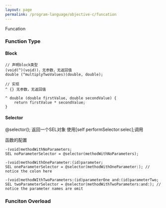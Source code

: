 ```yaml
---
layout: page
permalink: /program-language/objective-c/funcation
---
```


Funcation

### Function Type

#### Block

    // 声明block类型
    (void(^)(void))，无参数，无返回值
    double (^multiplyTwoValues)(double, double);

    // 实现
    ^ {} 无参数，无返回值

    ^ double (double firstValue, double secondValue) {
        return firstValue * secondValue;
    }

#### Selector

@selector(); 返回一个SEL对象
使用[self performSelector:selec];调用

函数的配置

    -(void)methodWithNoParameters;
    SEL noParameterSelector = @selector(methodWithNoParameters);
    
    -(void)methodWithOneParameter:(id)parameter;
    SEL oneParameterSelector = @selector(methodWithOneParameter:); // notice the colon here
    
    -(void)methodWIthTwoParameters:(id)parameterOne and:(id)parameterTwo;
    SEL twoParameterSelector = @selector(methodWithTwoParameters:and:); // notice the parameter names are omit

### Funciton Overload

